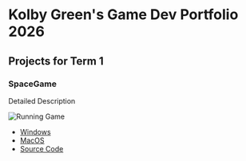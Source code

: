 # Kolby Green's Game Dev Portfolio 2026

## Projects for Term 1

### SpaceGame

Detailed Description

![Running Game]()

* [Windows]()
* [MacOS]()
* [Source Code]()
